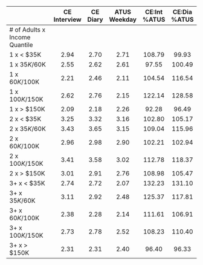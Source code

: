 
|                      | CE<br>Interview |  CE<br>Diary | ATUS<br>Weekday | CE:Int<br>%ATUS | CE:Dia<br>%ATUS |
| -------------------- | :----------: | :----------: | :----------: | :----------: | :----------: |
| # of Adults x Income Quantile |              |              |              |              |              |
| 1 x     < $35K       |         2.94 |         2.70 |         2.71 |       108.79 |        99.93 |
| 1 x  $35K/$60K       |         2.55 |         2.62 |         2.61 |        97.55 |       100.49 |
| 1 x  $60K/$100K      |         2.21 |         2.46 |         2.11 |       104.54 |       116.54 |
| 1 x $100K/$150K      |         2.62 |         2.76 |         2.15 |       122.14 |       128.58 |
| 1 x     > $150K      |         2.09 |         2.18 |         2.26 |        92.28 |        96.49 |
| 2 x     < $35K       |         3.25 |         3.32 |         3.16 |       102.80 |       105.17 |
| 2 x  $35K/$60K       |         3.43 |         3.65 |         3.15 |       109.04 |       115.96 |
| 2 x  $60K/$100K      |         2.96 |         2.98 |         2.90 |       102.21 |       102.94 |
| 2 x $100K/$150K      |         3.41 |         3.58 |         3.02 |       112.78 |       118.37 |
| 2 x     > $150K      |         3.01 |         2.91 |         2.76 |       108.98 |       105.47 |
| 3+ x     < $35K      |         2.74 |         2.72 |         2.07 |       132.23 |       131.10 |
| 3+ x  $35K/$60K      |         3.11 |         2.92 |         2.48 |       125.37 |       117.81 |
| 3+ x  $60K/$100K     |         2.38 |         2.28 |         2.14 |       111.61 |       106.91 |
| 3+ x $100K/$150K     |         2.73 |         2.78 |         2.52 |       108.23 |       110.40 |
| 3+ x     > $150K     |         2.31 |         2.31 |         2.40 |        96.40 |        96.33 |

